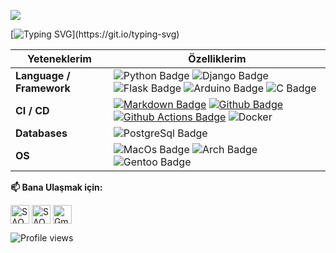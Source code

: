 ![](./src/header_.png)

[![Typing SVG](http://readme-typing-svg.herokuapp.com?duration=6000&color=F79829&center=true&vCenter=true&multiline=true&width=600&lines=Merhaba%2C+Github+profilime+ho%C5%9Fgeldiniz!)](https://git.io/typing-svg)


Yeteneklerim | Özelliklerim
--- | --- 
**Language / Framework**  | ![Python Badge](https://img.shields.io/badge/-Python-3776AB?style=flat&logo=Python&logoColor=white) ![Django Badge](https://img.shields.io/badge/-Django-3776AB?style=flat&logo=Django&logoColor=white)  ![Flask Badge](https://img.shields.io/badge/-Flask-3776AB?logo=flask) ![Arduino Badge](https://img.shields.io/badge/-Arduino-3776AB?logo=Arduino) ![C Badge](https://img.shields.io/badge/-CLang-3776AB?logo=c)
**CI / CD** | [![Markdown Badge](https://img.shields.io/badge/-Markdown-2088FF?style=flat&logo=Markdown&logoColor=white)](https://github.com/Tuguberk) [![Github Badge](https://img.shields.io/badge/-Github%20-2088FF?style=flat&logo=Github&logoColor=white)](https://github.com/Tuguberk) [![Github Actions Badge](https://img.shields.io/badge/-Git%20-2088FF?style=flat&logo=Git&logoColor=white)](https://github.com/Tuguberk) ![Docker](https://img.shields.io/badge/-Docker%20-2088FF?style=flat&logo=Docker&logoColor=white)
**Databases**  | ![PostgreSql Badge](https://img.shields.io/badge/PostgreSQL-316192?style=for-the-badge&logo=postgresql&logoColor=white)
**OS**  | ![MacOs Badge](https://img.shields.io/badge/mac%20os-000000?style=for-the-badge&logo=apple&logoColor=white) ![Arch Badge](https://img.shields.io/badge/Arch_Linux-1793D1?style=for-the-badge&logo=arch-linux&logoColor=white) ![Gentoo Badge](https://img.shields.io/badge/Gentoo-54487A?style=for-the-badge&logo=gentoo&logoColor=white)
<!--   GitHub stats graph -->
<!--### 📈 GitHub Aktivite Grafiği:
![Tuguberk's GitHub activity graph](https://activity-graph.herokuapp.com/graph?username=Tuguberk&hide_border=true&theme=redical)

 . | .
--- | --- 
![Tuguberk's github stats](https://github-readme-stats.vercel.app/api?username=Tuguberk&show_icons=true&theme=radical&include_all_commits=true) | ![Tuguberk's github stats](https://github-readme-stats.vercel.app/api/top-langs/?username=Tuguberk&theme=radical&layout=compact)

<img src="https://github-readme-streak-stats.herokuapp.com/?user=Tuguberk"></img> | 
-->

**📫 Bana Ulaşmak için:**
<p align="left">
<a href="https://twitter.com/NipponSensei" target="blank"><img align="center" src="https://raw.githubusercontent.com/SAOCyper/SAOCyper/assets/twitter.svg" alt="SAOCyper" height="30" width="30" /></a>
<a href="https://www.linkedin.com/in/mert-%C3%BCn%C3%BCbol-577a7b234/" target="blank"><img align="center" src="https://raw.githubusercontent.com/SAOCyper/SAOCyper/assets/linkedin.svg" alt="SAOCyper" height="30" width="30" /></a>
<a href="mailto:eemertunubol@gmail.com" target="blank"><img align="center" src="https://raw.githubusercontent.com/SAOCyper/SAOCyper/assets/gmail.svg" alt="Gmail" height="30" width="30" /></a>
</p>

![Profile views](https://komarev.com/ghpvc/?username=SAOCyper&style=for-the-badge)

